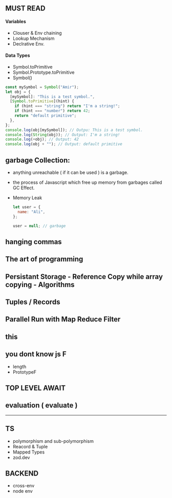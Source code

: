 ## MUST READ

#### Variables

- Clouser & Env chaining
- Lookup Mechanism
- Declrative Env.

#### Data Types

- Symbol.toPrimitive
- Symbol.Prototype.toPrimitive
- Symbol()

```js
const mySymbol = Symbol("Amir");
let obj = {
  [mySymbol]: "This is a test symbol.",
  [Symbol.toPrimitive](hint) {
    if (hint === "string") return "I'm a string!";
    if (hint === "number") return 42;
    return "default primitive";
  },
};
console.log(obj[mySymbol]); // Outpu: This is a test symbol.
console.log(String(obj)); // Output: I'm a string!
console.log(+obj); // Output: 42
console.log(obj + ""); // Output: default primitive
```

## garbage Collection:

- anything unreachable ( if it can be used ) is a garbage.
- the process of Javascript which free up memory from garbages called GC Effect.
- Memory Leak

  ```js
  let user = {
    name: "Ali",
  };

  user = null; // garbage
  ```

## hanging commas

## The art of programming

## Persistant Storage - Reference Copy while array copying - Algorithms

## Tuples / Records

## Parallel Run with Map Reduce Filter

## this

## you dont know js F

- length
- PrototypeF

## TOP LEVEL AWAIT

## evaluation ( evaluate )

---

## TS

- polymorphism and sub-polymorphism
- Reacord & Tuple
- Mapped Types
- zod.dev

## BACKEND 

- cross-env
- node env